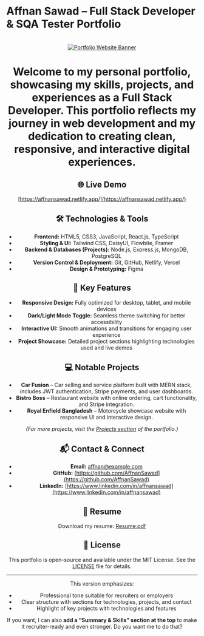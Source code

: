 # Affnan Sawad – Full Stack Developer & SQA Tester Portfolio

<div align="center">
  <br />
  <a href="https://youtu.be/YOUR_VIDEO_ID" target="_blank">
    <img src="[./banner.png](https://i.ibb.co.com/zh96c6qT/photo-2025-08-13-12-20-16.jpg)](https://i.ibb.co.com/zh96c6qT/photo-2025-08-13-12-20-16.jpg)" alt="Portfolio Website Banner">
  </a>
  <br />


# Welcome to my personal portfolio, showcasing my skills, projects, and experiences as a Full Stack Developer. This portfolio reflects my journey in web development and my dedication to creating clean, responsive, and interactive digital experiences.

## 🌐 Live Demo

[https://affnansawad.netlify.app/](https://affnansawad.netlify.app/)

## 🛠️ Technologies & Tools

* **Frontend:** HTML5, CSS3, JavaScript, React.js, TypeScript
* **Styling & UI:** Tailwind CSS, DaisyUI, Flowbite, Framer
* **Backend & Databases (Projects):** Node.js, Express.js, MongoDB, PostgreSQL
* **Version Control & Deployment:** Git, GitHub, Netlify, Vercel
* **Design & Prototyping:** Figma

## 📂 Key Features

* **Responsive Design:** Fully optimized for desktop, tablet, and mobile devices
* **Dark/Light Mode Toggle:** Seamless theme switching for better accessibility
* **Interactive UI:** Smooth animations and transitions for engaging user experience
* **Project Showcase:** Detailed project sections highlighting technologies used and live demos

## 💻 Notable Projects

* **Car Fusion** – Car selling and service platform built with MERN stack, includes JWT authentication, Stripe payments, and user dashboards.
* **Bistro Boss** – Restaurant website with online ordering, cart functionality, and Stripe integration.
* **Royal Enfield Bangladesh** – Motorcycle showcase website with responsive UI and interactive design.

*(For more projects, visit the [Projects section](https://affnansawad.netlify.app/#projects) of the portfolio.)*

## 📬 Contact & Connect

* **Email:** [affnan@example.com](mailto:affnan@example.com)
* **GitHub:** [https://github.com/AffnanSawad](https://github.com/AffnanSawad)
* **LinkedIn:** [https://www.linkedin.com/in/affnansawad](https://www.linkedin.com/in/affnansawad)

## 📄 Resume

Download my resume: [Resume.pdf](https://affnansawad.netlify.app/resume.pdf)

## 📝 License

This portfolio is open-source and available under the MIT License. See the [LICENSE](LICENSE) file for details.

---

This version emphasizes:

* Professional tone suitable for recruiters or employers
* Clear structure with sections for technologies, projects, and contact
* Highlight of key projects with technologies and features

If you want, I can also **add a “Summary & Skills” section at the top** to make it recruiter-ready and even stronger. Do you want me to do that?
